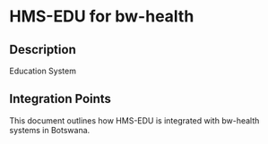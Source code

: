 # HMS-EDU for bw-health

## Description

Education System

## Integration Points

This document outlines how HMS-EDU is integrated with bw-health systems in Botswana.
